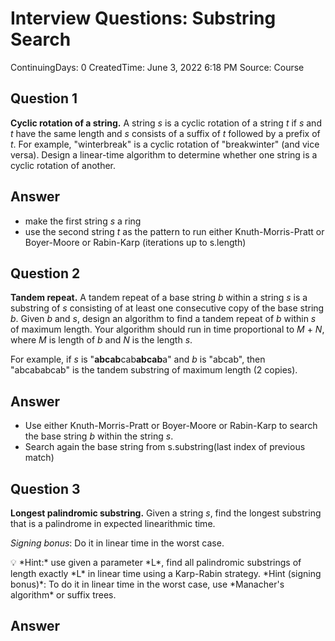 # Interview Questions: Substring Search

ContinuingDays: 0
CreatedTime: June 3, 2022 6:18 PM
Source: Course

## **Question 1**

**Cyclic rotation of a string.** A string *s* is a cyclic rotation of a string *t* if *s* and *t* have the same length and *s* consists of a suffix of *t* followed by a prefix of *t*. For example, "winterbreak" is a cyclic rotation of "breakwinter" (and vice versa). Design a linear-time algorithm to determine whether one string is a cyclic rotation of another.

## Answer

- make the first string *s* a ring
- use the second string *t* as the pattern to run either Knuth-Morris-Pratt or Boyer-Moore or Rabin-Karp (iterations up to s.length)

## ****Question 2****

**Tandem repeat.** A tandem repeat of a base string *b* within a string *s* is a substring of *s* consisting of at least one consecutive copy of the base string *b*. Given *b* and *s*, design an algorithm to find a tandem repeat of *b* within *s* of maximum length. Your algorithm should run in time proportional to *M* + *N*, where *M* is length of *b* and *N* is the length *s*.

For example, if *s* is "**abcab**cab**abcab**a" and *b* is "abcab", then "abcababcab" is the tandem substring of maximum length (2 copies).

## Answer

- Use either Knuth-Morris-Pratt or Boyer-Moore or Rabin-Karp to search the base string *b* within the string *s*.
- Search again the base string from s.substring(last index of previous match)

## ****Question 3****

**Longest palindromic substring.** Given a string *s*, find the longest substring that is a palindrome in expected linearithmic time.

*Signing bonus*: Do it in linear time in the worst case.

<aside>
💡 *Hint:* use given a parameter *L*, find all palindromic substrings of length exactly *L* in linear time using a Karp-Rabin strategy.
*Hint (signing bonus)*: To do it in linear time in the worst case, use *Manacher's algorithm* or suffix trees.

</aside>

## Answer